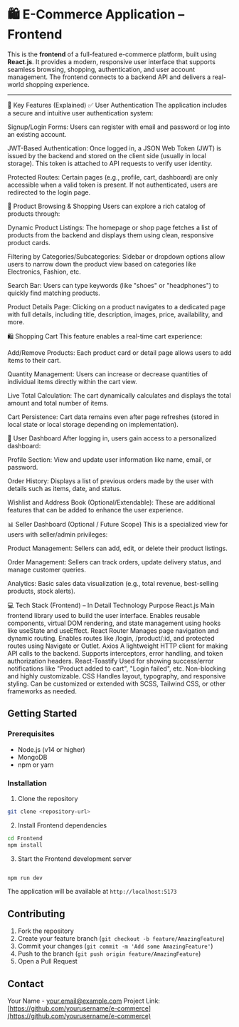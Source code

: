 # 🛍️ E-Commerce Application – Frontend

This is the **frontend** of a full-featured e-commerce platform, built using **React.js**. It provides a modern, responsive user interface that supports seamless browsing, shopping, authentication, and user account management. The frontend connects to a backend API and delivers a real-world shopping experience.

---
🚀 Key Features (Explained)
✅ User Authentication
The application includes a secure and intuitive user authentication system:

Signup/Login Forms: Users can register with email and password or log into an existing account.

JWT-Based Authentication: Once logged in, a JSON Web Token (JWT) is issued by the backend and stored on the client side (usually in local storage). This token is attached to API requests to verify user identity.

Protected Routes: Certain pages (e.g., profile, cart, dashboard) are only accessible when a valid token is present. If not authenticated, users are redirected to the login page.

🛒 Product Browsing & Shopping
Users can explore a rich catalog of products through:

Dynamic Product Listings: The homepage or shop page fetches a list of products from the backend and displays them using clean, responsive product cards.

Filtering by Categories/Subcategories: Sidebar or dropdown options allow users to narrow down the product view based on categories like Electronics, Fashion, etc.

Search Bar: Users can type keywords (like "shoes" or "headphones") to quickly find matching products.

Product Details Page: Clicking on a product navigates to a dedicated page with full details, including title, description, images, price, availability, and more.

🛍️ Shopping Cart
This feature enables a real-time cart experience:

Add/Remove Products: Each product card or detail page allows users to add items to their cart.

Quantity Management: Users can increase or decrease quantities of individual items directly within the cart view.

Live Total Calculation: The cart dynamically calculates and displays the total amount and total number of items.

Cart Persistence: Cart data remains even after page refreshes (stored in local state or local storage depending on implementation).

👤 User Dashboard
After logging in, users gain access to a personalized dashboard:

Profile Section: View and update user information like name, email, or password.

Order History: Displays a list of previous orders made by the user with details such as items, date, and status.

Wishlist and Address Book (Optional/Extendable): These are additional features that can be added to enhance the user experience.

📊 Seller Dashboard (Optional / Future Scope)
This is a specialized view for users with seller/admin privileges:

Product Management: Sellers can add, edit, or delete their product listings.

Order Management: Sellers can track orders, update delivery status, and manage customer queries.

Analytics: Basic sales data visualization (e.g., total revenue, best-selling products, stock alerts).

💻 Tech Stack (Frontend) – In Detail
Technology	Purpose
React.js	Main frontend library used to build the user interface. Enables reusable components, virtual DOM rendering, and state management using hooks like useState and useEffect.
React Router	Manages page navigation and dynamic routing. Enables routes like /login, /product/:id, and protected routes using Navigate or Outlet.
Axios	A lightweight HTTP client for making API calls to the backend. Supports interceptors, error handling, and token authorization headers.
React-Toastify	Used for showing success/error notifications like "Product added to cart", "Login failed", etc. Non-blocking and highly customizable.
CSS	Handles layout, typography, and responsive styling. Can be customized or extended with SCSS, Tailwind CSS, or other frameworks as needed.
## Getting Started

### Prerequisites
- Node.js (v14 or higher)
- MongoDB
- npm or yarn

### Installation

1. Clone the repository
```bash
git clone <repository-url>
```

2. Install Frontend dependencies
```bash
cd Frontend
npm install
```

3. Start the Frontend development server
```bash

npm run dev
```

The application will be available at `http://localhost:5173`


## Contributing

1. Fork the repository
2. Create your feature branch (`git checkout -b feature/AmazingFeature`)
3. Commit your changes (`git commit -m 'Add some AmazingFeature'`)
4. Push to the branch (`git push origin feature/AmazingFeature`)
5. Open a Pull Request



## Contact

Your Name - your.email@example.com
Project Link: [https://github.com/yourusername/e-commerce](https://github.com/yourusername/e-commerce)
